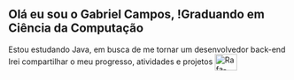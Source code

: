 ## Olá eu sou o Gabriel Campos, !Graduando em Ciência da Computação
Estou estudando Java, em busca de me tornar um desenvolvedor back-end
Irei compartilhar o meu progresso, atividades e projetos
<img align="center" alt="Rafa-CSS" height="30" width="40" src="https://cdn.jsdelivr.net/gh/devicons/devicon@latest/icons/java/java-original.svg">
